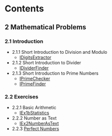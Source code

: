 # Contents

## 2 Mathematical Problems

### 2.1 Introduction

* 2.1.1 Short Introduction to Division and Modulo
  * [IDigitsExtractor](src/main/kotlin/c02math/p0201intro/IDigitsExtractor.kt)
* 2.1.2 Short Introduction to Divider
  * [IDividerFinder](src/main/kotlin/c02math/p0201intro/IDividerFinder.kt)
* 2.1.3 Short Introduction to Prime Numbers
  * [IPrimeChecker](src/main/kotlin/c02math/p0201intro/IPrimeChecker.kt)
  * [IPrimeFinder](src/main/kotlin/c02math/p0201intro/IPrimeFinder.kt)

### 2.2 Exercises

* 2.2.1 Basic Arithmetic
  * [IEx1bStatistics](src/main/kotlin/c02math/p0202exercises/IEx1bStatistics.kt)
* 2.2.2 Number as Text
  * [IEx2NumberAsText](src/main/kotlin/c02math/p0202exercises/IEx2NumberAsText.kt)
* 2.2.3 [Perfect Numbers](src/main/kotlin/c02math/p0202exercises/IEx3PerfectNumbers.kt)
